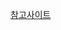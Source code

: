 []()[참고사이트](https://codingdog.tistory.com/entry/postgres-aggregate-filter-%EC%97%90-%EB%8C%80%ED%95%B4-%EC%95%8C%EC%95%84%EB%B4%85%EC%8B%9C%EB%8B%A4)

